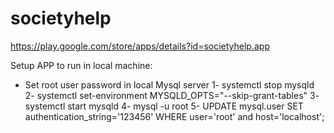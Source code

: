 # societyhelp
https://play.google.com/store/apps/details?id=societyhelp.app

Setup APP to run in local machine:
- Set root user password in local Mysql server
	1- systemctl stop mysqld </br>
	2- systemctl set-environment MYSQLD_OPTS="--skip-grant-tables"
	3- systemctl start mysqld
	4- mysql -u root
	5- UPDATE mysql.user SET authentication_string='123456' WHERE user='root' and host='localhost';
